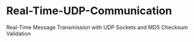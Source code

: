 # Real-Time-UDP-Communication
Real-Time Message Transmission with UDP Sockets and MD5 Checksum Validation
